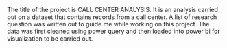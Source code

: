 The title of the project is CALL CENTER ANALYSIS.
It is an analysis carried out on a dataset that contains records from a call center. A list of research question was written out to guide me while working on this project.
The data was first cleaned using power query and then loaded into power bi for visualization to be carried out.
